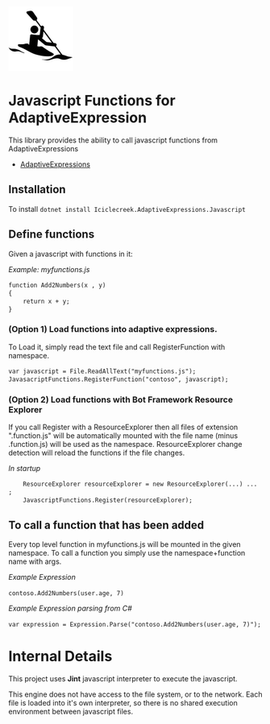 ![icon](../../../icon.png)

# Javascript Functions for AdaptiveExpression
This library provides the ability to call javascript functions from AdaptiveExpressions
* [AdaptiveExpressions](https://github.com/botbuilder-dotnet/libaries/adaptiveExpressions)

## Installation
To install 
```dotnet install Iciclecreek.AdaptiveExpressions.Javascript```

## Define functions
Given a javascript with functions in it: 

*Example: myfunctions.js*
```
function Add2Numbers(x , y)
{
    return x + y;
}
```

### (Option 1) Load functions into adaptive expressions.
To Load it, simply read the text file and call RegisterFunction with namespace.
``` 
var javascript = File.ReadAllText("myfunctions.js");
JavasacriptFunctions.RegisterFunction("contoso", javascript);
```

### (Option 2) Load functions with Bot Framework Resource Explorer
If you call Register with a ResourceExplorer then all files of extension ".function.js" will
be automatically mounted with the file name (minus .function.js) will be used as the namespace.
ResourceExplorer change detection will reload the functions if the file changes.

*In startup*
```
    ResourceExplorer resourceExplorer = new ResourceExplorer(...) ... ;
    JavascriptFunctions.Register(resourceExplorer);
``` 

## To call a function that has been added
Every top level function in myfunctions.js will be mounted in the given namespace. To call 
a function you simply use the namespace+function name with args.


*Example Expression*

```contoso.Add2Numbers(user.age, 7)```

*Example Expression parsing from C#*

```var expression = Expression.Parse("contoso.Add2Numbers(user.age, 7)");```


# Internal Details
This project uses **Jint** javascript interpreter to execute the javascript.

This engine does not have access to the file system, or to the network.  Each file is loaded into it's own interpreter, so there is 
no shared execution environment between javascript files.
